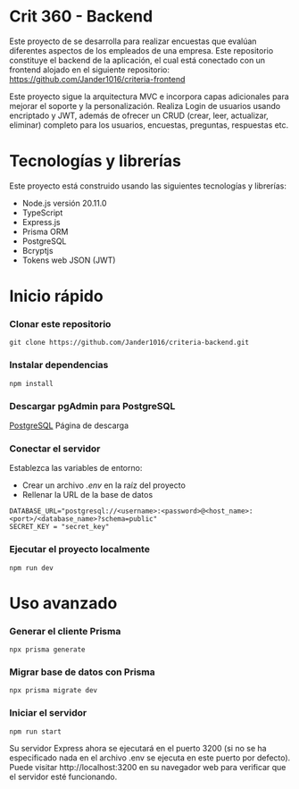 # Crit 360 - Backend

Este proyecto de se desarrolla para realizar encuestas que evalúan diferentes aspectos de los empleados de una empresa. Este repositorio constituye el backend de la aplicación, el cual está conectado con un frontend alojado en el siguiente repositorio: https://github.com/Jander1016/criteria-frontend

Este proyecto sigue la arquitectura MVC e incorpora capas adicionales para mejorar el soporte y la personalización. Realiza Login de usuarios usando encriptado y JWT, además de ofrecer un CRUD (crear, leer, actualizar, eliminar) completo para los usuarios, encuestas, preguntas, respuestas etc.

# Tecnologías y librerías

Este proyecto está construido usando las siguientes tecnologías y librerías:

- Node.js versión 20.11.0 
- TypeScript
- Express.js 
- Prisma ORM 
- PostgreSQL 
- Bcryptjs
- Tokens web JSON (JWT)

# Inicio rápido

### Clonar este repositorio

```
git clone https://github.com/Jander1016/criteria-backend.git
```

### Instalar dependencias

```
npm install
```

### Descargar pgAdmin para PostgreSQL

[PostgreSQL](https://www.postgresql.org/download/) Página de descarga

### Conectar el servidor

Establezca las variables de entorno:

- Crear un archivo _.env_ en la raíz del proyecto 
- Rellenar la URL de la base de datos

```
DATABASE_URL="postgresql://<username>:<password>@<host_name>:<port>/<database_name>?schema=public"
SECRET_KEY = "secret_key"
```

### Ejecutar el proyecto localmente

```
npm run dev
```

# Uso avanzado

### Generar el cliente Prisma

```
npx prisma generate
```

### Migrar base de datos con Prisma

```
npx prisma migrate dev
```

### Iniciar el servidor

```
npm run start
```
Su servidor Express ahora se ejecutará en el puerto 3200 (si no se ha especificado nada en el archivo .env se ejecuta en este puerto por defecto). Puede visitar http://localhost:3200 en su navegador web para verificar que el servidor esté funcionando.







